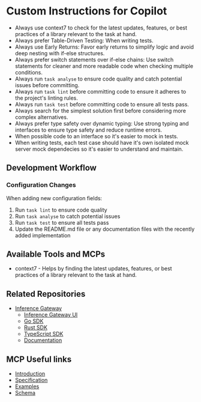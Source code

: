# Custom Instructions for Copilot

- Always use context7 to check for the latest updates, features, or best practices of a library relevant to the task at hand.
- Always prefer Table-Driven Testing: When writing tests.
- Always use Early Returns: Favor early returns to simplify logic and avoid deep nesting with if-else structures.
- Always prefer switch statements over if-else chains: Use switch statements for cleaner and more readable code when checking multiple conditions.
- Always run `task analyse` to ensure code quality and catch potential issues before committing.
- Always run `task lint` before committing code to ensure it adheres to the project's linting rules.
- Always run `task test` before committing code to ensure all tests pass.
- Always search for the simplest solution first before considering more complex alternatives.
- Always prefer type safety over dynamic typing: Use strong typing and interfaces to ensure type safety and reduce runtime errors.
- When possible code to an interface so it's easier to mock in tests.
- When writing tests, each test case should have it's own isolated mock server mock dependecies so it's easier to understand and maintain.

## Development Workflow

### Configuration Changes

When adding new configuration fields:

1. Run `task lint` to ensure code quality
2. Run `task analyse` to catch potential issues
3. Run `task test` to ensure all tests pass
4. Update the README.md file or any documentation files with the recently added implementation

## Available Tools and MCPs

- context7 - Helps by finding the latest updates, features, or best practices of a library relevant to the task at hand.

## Related Repositories

- [Inference Gateway](https://github.com/inference-gateway)
  - [Inference Gateway UI](https://github.com/inference-gateway/ui)
  - [Go SDK](https://github.com/inference-gateway/go-sdk)
  - [Rust SDK](https://github.com/inference-gateway/rust-sdk)
  - [TypeScript SDK](https://github.com/inference-gateway/typescript-sdk)
  - [Documentation](https://github.com/inference-gateway/docs)

## MCP Useful links

- [Introduction](https://modelcontextprotocol.io/introduction)
- [Specification](https://modelcontextprotocol.io/specification)
- [Examples](https://modelcontextprotocol.io/examples)
- [Schema](https://raw.githubusercontent.com/modelcontextprotocol/modelcontextprotocol/refs/heads/main/schema/draft/schema.json)
